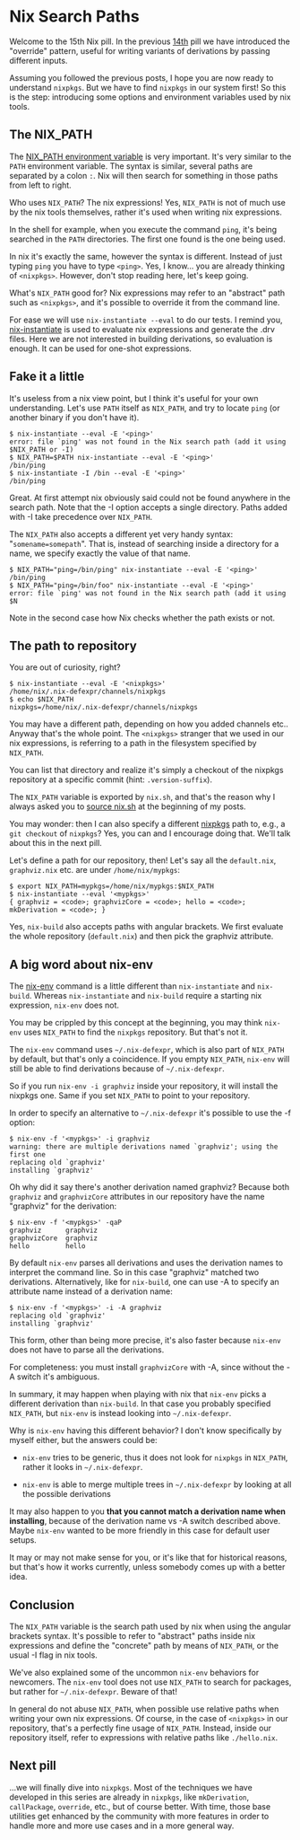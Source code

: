 # Nix Search Paths

Welcome to the 15th Nix pill. In the previous [14th](14-override-design-pattern.md) pill we have introduced the \"override\" pattern, useful for writing variants of derivations by passing different inputs.

Assuming you followed the previous posts, I hope you are now ready to understand `nixpkgs`. But we have to find `nixpkgs` in our system first! So this is the step: introducing some options and environment variables used by nix tools.

## The NIX_PATH

The [NIX_PATH environment variable](https://nixos.org/manual/nix/stable/command-ref/env-common.html) is very important. It\'s very similar to the `PATH` environment variable. The syntax is similar, several paths are separated by a colon `:`. Nix will then search for something in those paths from left to right.

Who uses `NIX_PATH`? The nix expressions! Yes, `NIX_PATH` is not of much use by the nix tools themselves, rather it\'s used when writing nix expressions.

In the shell for example, when you execute the command `ping`, it\'s being searched in the `PATH` directories. The first one found is the one being used.

In nix it\'s exactly the same, however the syntax is different. Instead of just typing `ping` you have to type `<ping>`. Yes, I know\... you are already thinking of `<nixpkgs>`. However, don\'t stop reading here, let\'s keep going.

What\'s `NIX_PATH` good for? Nix expressions may refer to an \"abstract\" path such as `<nixpkgs>`, and it\'s possible to override it from the command line.

For ease we will use `nix-instantiate --eval` to do our tests. I remind you, [nix-instantiate](https://nixos.org/manual/nix/stable/command-ref/nix-instantiate.html) is used to evaluate nix expressions and generate the .drv files. Here we are not interested in building derivations, so evaluation is enough. It can be used for one-shot expressions.

## Fake it a little

It\'s useless from a nix view point, but I think it\'s useful for your own understanding. Let\'s use `PATH` itself as `NIX_PATH`, and try to locate `ping` (or another binary if you don\'t have it).

    $ nix-instantiate --eval -E '<ping>'
    error: file `ping' was not found in the Nix search path (add it using $NIX_PATH or -I)
    $ NIX_PATH=$PATH nix-instantiate --eval -E '<ping>'
    /bin/ping
    $ nix-instantiate -I /bin --eval -E '<ping>'
    /bin/ping

Great. At first attempt nix obviously said could not be found anywhere in the search path. Note that the -I option accepts a single directory. Paths added with -I take precedence over `NIX_PATH`.

The `NIX_PATH` also accepts a different yet very handy syntax: \"`somename=somepath`\". That is, instead of searching inside a directory for a name, we specify exactly the value of that name.

    $ NIX_PATH="ping=/bin/ping" nix-instantiate --eval -E '<ping>'
    /bin/ping
    $ NIX_PATH="ping=/bin/foo" nix-instantiate --eval -E '<ping>'
    error: file `ping' was not found in the Nix search path (add it using $N

Note in the second case how Nix checks whether the path exists or not.

## The path to repository

You are out of curiosity, right?

    $ nix-instantiate --eval -E '<nixpkgs>'
    /home/nix/.nix-defexpr/channels/nixpkgs
    $ echo $NIX_PATH
    nixpkgs=/home/nix/.nix-defexpr/channels/nixpkgs

You may have a different path, depending on how you added channels etc.. Anyway that\'s the whole point. The `<nixpkgs>` stranger that we used in our nix expressions, is referring to a path in the filesystem specified by `NIX_PATH`.

You can list that directory and realize it\'s simply a checkout of the nixpkgs repository at a specific commit (hint: `.version-suffix`).

The `NIX_PATH` variable is exported by `nix.sh`, and that\'s the reason why I always asked you to [source nix.sh](https://nixos.org/manual/nix/stable/installation/env-variables.html) at the beginning of my posts.

You may wonder: then I can also specify a different [nixpkgs](https://github.com/NixOS/nixpkgs) path to, e.g., a `git checkout` of `nixpkgs`? Yes, you can and I encourage doing that. We\'ll talk about this in the next pill.

Let\'s define a path for our repository, then! Let\'s say all the `default.nix`, `graphviz.nix` etc. are under `/home/nix/mypkgs`:

    $ export NIX_PATH=mypkgs=/home/nix/mypkgs:$NIX_PATH
    $ nix-instantiate --eval '<mypkgs>'
    { graphviz = <code>; graphvizCore = <code>; hello = <code>; mkDerivation = <code>; }

Yes, `nix-build` also accepts paths with angular brackets. We first evaluate the whole repository (`default.nix`) and then pick the graphviz attribute.

## A big word about nix-env

The [nix-env](https://nixos.org/manual/nix/stable/command-ref/nix-env.html) command is a little different than `nix-instantiate` and `nix-build`. Whereas `nix-instantiate` and `nix-build` require a starting nix expression, `nix-env` does not.

You may be crippled by this concept at the beginning, you may think `nix-env` uses `NIX_PATH` to find the `nixpkgs` repository. But that\'s not it.

The `nix-env` command uses `~/.nix-defexpr`, which is also part of `NIX_PATH` by default, but that\'s only a coincidence. If you empty `NIX_PATH`, `nix-env` will still be able to find derivations because of `~/.nix-defexpr`.

So if you run `nix-env -i graphviz` inside your repository, it will install the nixpkgs one. Same if you set `NIX_PATH` to point to your repository.

In order to specify an alternative to `~/.nix-defexpr` it\'s possible to use the -f option:

    $ nix-env -f '<mypkgs>' -i graphviz
    warning: there are multiple derivations named `graphviz'; using the first one
    replacing old `graphviz'
    installing `graphviz'

Oh why did it say there\'s another derivation named graphviz? Because both `graphviz` and `graphvizCore` attributes in our repository have the name \"graphviz\" for the derivation:

    $ nix-env -f '<mypkgs>' -qaP
    graphviz      graphviz
    graphvizCore  graphviz
    hello         hello

By default `nix-env` parses all derivations and uses the derivation names to interpret the command line. So in this case \"graphviz\" matched two derivations. Alternatively, like for `nix-build`, one can use -A to specify an attribute name instead of a derivation name:

    $ nix-env -f '<mypkgs>' -i -A graphviz
    replacing old `graphviz'
    installing `graphviz'

This form, other than being more precise, it\'s also faster because `nix-env` does not have to parse all the derivations.

For completeness: you must install `graphvizCore` with -A, since without the -A switch it\'s ambiguous.

In summary, it may happen when playing with nix that `nix-env` picks a different derivation than `nix-build`. In that case you probably specified `NIX_PATH`, but `nix-env` is instead looking into `~/.nix-defexpr`.

Why is `nix-env` having this different behavior? I don\'t know specifically by myself either, but the answers could be:

-   `nix-env` tries to be generic, thus it does not look for `nixpkgs` in `NIX_PATH`, rather it looks in `~/.nix-defexpr`.

-   `nix-env` is able to merge multiple trees in `~/.nix-defexpr` by looking at all the possible derivations

It may also happen to you **that you cannot match a derivation name when installing**, because of the derivation name vs -A switch described above. Maybe `nix-env` wanted to be more friendly in this case for default user setups.

It may or may not make sense for you, or it\'s like that for historical reasons, but that\'s how it works currently, unless somebody comes up with a better idea.

## Conclusion

The `NIX_PATH` variable is the search path used by nix when using the angular brackets syntax. It\'s possible to refer to \"abstract\" paths inside nix expressions and define the \"concrete\" path by means of `NIX_PATH`, or the usual -I flag in nix tools.

We\'ve also explained some of the uncommon `nix-env` behaviors for newcomers. The `nix-env` tool does not use `NIX_PATH` to search for packages, but rather for `~/.nix-defexpr`. Beware of that!

In general do not abuse `NIX_PATH`, when possible use relative paths when writing your own nix expressions. Of course, in the case of `<nixpkgs>` in our repository, that\'s a perfectly fine usage of `NIX_PATH`. Instead, inside our repository itself, refer to expressions with relative paths like `./hello.nix`.

## Next pill

\...we will finally dive into `nixpkgs`. Most of the techniques we have developed in this series are already in `nixpkgs`, like `mkDerivation`, `callPackage`, `override`, etc., but of course better. With time, those base utilities get enhanced by the community with more features in order to handle more and more use cases and in a more general way.
